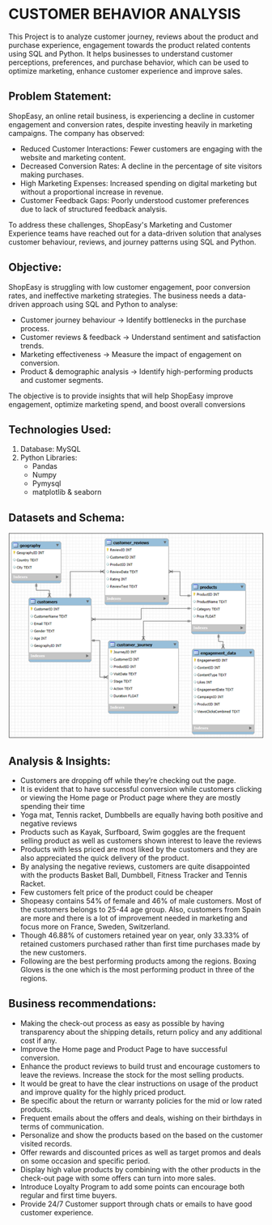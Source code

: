 # CUSTOMER BEHAVIOR ANALYSIS

This Project is to analyze customer journey, reviews about the product and purchase experience, engagement towards the product related contents using SQL and Python. It helps businesses to understand customer perceptions, preferences, and purchase behavior, which can be used to optimize marketing, enhance customer experience and improve sales.

## Problem Statement:
ShopEasy, an online retail business, is experiencing a decline in customer engagement and conversion rates, despite investing heavily in marketing campaigns. The company has observed:
- Reduced Customer Interactions: Fewer customers are engaging with the website and marketing content.
- Decreased Conversion Rates: A decline in the percentage of site visitors making purchases.
- High Marketing Expenses: Increased spending on digital marketing but without a proportional increase in revenue.
- Customer Feedback Gaps: Poorly understood customer preferences due to lack of structured feedback analysis.

To address these challenges, ShopEasy's Marketing and Customer Experience teams have reached out for a data-driven solution that analyses customer behaviour, reviews, and journey patterns using SQL and Python.

## Objective:
ShopEasy is struggling with low customer engagement, poor conversion rates, and ineffective marketing strategies. The business needs a data-driven approach using SQL and Python to analyse:
- Customer journey behaviour → Identify bottlenecks in the purchase process.
- Customer reviews & feedback → Understand sentiment and satisfaction trends.
- Marketing effectiveness → Measure the impact of engagement on conversion.
- Product & demographic analysis → Identify high-performing products and customer segments.

The objective is to provide insights that will help ShopEasy improve engagement, optimize marketing spend, and boost overall conversions

## Technologies Used:
1.	Database: MySQL
2.	Python Libraries: 
      - Pandas
      - Numpy
      - Pymysql
      - matplotlib & seaborn
## Datasets and Schema:
![Schema](https://github.com/Priyadharshini8163/Customer-Behavior-Analysis/blob/main/Datasets/Shopeasy_Schema.png)
## Analysis & Insights:
- Customers are dropping off while they’re checking out the page.
- It is evident that to have successful conversion while customers clicking or viewing the Home page or Product page where they are mostly spending their time
- Yoga mat, Tennis racket, Dumbbells are equally having both positive and negative reviews
- Products such as Kayak, Surfboard, Swim goggles are the frequent selling product as well as customers shown interest to leave the reviews
- Products with less priced are most liked by the customers and they are also appreciated the quick delivery of the product.
- By analysing the negative reviews, customers are quite disappointed with the products Basket Ball, Dumbbell, Fitness Tracker and Tennis Racket.
- Few customers felt price of the product could be cheaper
- Shopeasy contains 54% of female and 46% of male customers. Most of the customers belongs to 25-44 age group. Also, customers from Spain are more and there is a lot of improvement needed in marketing and focus more on France, Sweden, Switzerland.
- Though 46.88% of customers retained year on year, only 33.33% of retained customers purchased rather than first time purchases made by the new customers.
- Following are the best performing products among the regions. Boxing Gloves is the one which is the most performing product in three of the regions.

## Business recommendations:
- Making the check-out process as easy as possible by having transparency about the shipping details, return policy and any additional cost if any.
- Improve the Home page and Product Page to have successful conversion.
- Enhance the product reviews to build trust and encourage customers to leave the reviews. Increase the stock for the most selling products.
- It would be great to have the clear instructions on usage of the product and improve quality for the highly priced product.
- Be specific about the return or warranty policies for the mid or low rated products.
- Frequent emails about the offers and deals, wishing on their birthdays in terms of communication.
- Personalize and show the products based on the based on the customer visited records.
- Offer rewards and discounted prices as well as target promos and deals on some occasion and specific period.
- Display high value products by combining with the other products in the check-out page with some offers can turn into more sales.
- Introduce Loyalty Program to add some points can encourage both regular and first time buyers.
- Provide 24/7 Customer support through chats or emails to have good customer experience.
